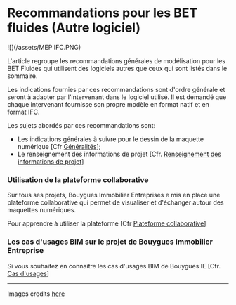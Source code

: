 # Recommandations pour les BET fluides \(Autre logiciel\)

![](/assets/MEP IFC.PNG)

L'article regroupe les recommandations générales de modélisation pour les BET Fluides qui utilisent des logiciels autres que ceux qui sont listés dans le sommaire.

Les indications fournies par ces recommandations sont d'ordre générale et seront à adapter par l'intervenant dans le logiciel utilisé. Il est demandé que chaque intervenant fournisse son propre modèle en format natif et en format IFC.

Les sujets abordés par ces recommandations sont:

* Les indications générales à suivre pour le dessin de la maquette numérique \[Cfr [Généralités](/04_Recommandations-de-modelisation/Generalites.md)\];
* Le renseignement des informations de projet \[Cfr. [Renseignement des informations de projet](/04_Recommandations-de-modelisation/Info-projet-IFC.md)\]

### Utilisation de la plateforme collaborative

Sur tous ses projets, Bouygues Immobilier Entreprises e mis en place une plateforme collaborative qui permet de visualiser et d'échanger autour des maquettes numériques.

Pour apprendre à utiliser la plateforme \[Cfr [Plateforme collaborative](/02_PlateformeBIM/README.md)\]

### Les cas d'usages BIM sur le projet de Bouygues Immobilier Entreprise

Si vous souhaitez en connaitre les cas d'usages BIM de Bouygues IE \[Cfr. [Cas d'usages](/03_CasUsages/README.md)\]

---

Images credits [here ](/Credit.md)

